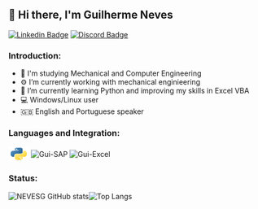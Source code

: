<h2> 👋 Hi there, I'm Guilherme Neves</h2>

[![Linkedin Badge](https://img.shields.io/badge/-Linkedin-blue?style=for-the-badge&logo=Linkedin&logoColor=white&link=https://github.com/lbarcat)](https://www.linkedin.com/in/guilherme-francisco-neves-b361b31a7/)
[![Discord Badge](https://img.shields.io/badge/Discord-5865F2?style=for-the-badge&logo=discord&logoColor=white)](https://discord.gg/he4rt)

### Introduction:

- 📖 I'm studying Mechanical and Computer Engineering
- ⚙️ I’m currently working with mechanical enginieering
- 🌱 I’m currently learning Python and improving my skills in Excel VBA 
- 💻 Windows/Linux user
- 🇬🇧  English and Portuguese speaker 

### Languages and Integration:

<img align="center" alt="Gui-Python" height="30" width="40" src="https://raw.githubusercontent.com/devicons/devicon/master/icons/python/python-original.svg" style="max-width: 100%;"> <img align="center" alt="Gui-SAP" height="30" width="" src="https://logodownload.org/wp-content/uploads/2014/04/sap-logo.png" style="max-width: 100%;"> <img align="center" alt="Gui-Excel" height="30" width="" src="https://d33wubrfki0l68.cloudfront.net/563a38d3ea3ca39e5618c82ea7bb979d19b73526/2223b/images/uploads/2019/09/excel-logo.png" style="max-width: 100%;">

### Status:

 ![NEVESG GitHub stats](https://github-readme-stats.vercel.app/api?username=NEVESGF&show_icons=true&theme=transparent)![Top Langs](https://github-readme-stats.vercel.app/api/top-langs/?username=NEVESGF&show_icons=true&theme=transparent)